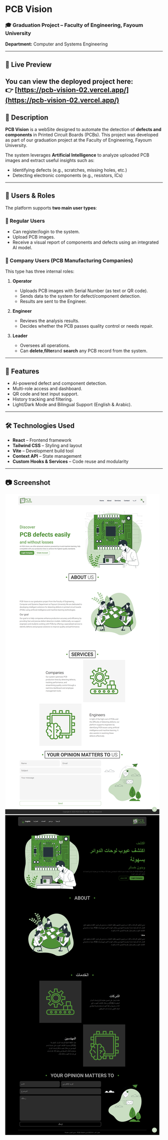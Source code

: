 # PCB Vision

### 🎓 Graduation Project – Faculty of Engineering, Fayoum University  
**Department:** Computer and Systems Engineering

---
## 🔗 Live Preview

You can view the deployed project here:  
👉 [https://pcb-vision-02.vercel.app/](https://pcb-vision-02.vercel.app/)
---
## 📌 Description

**PCB Vision** is a webSite designed to automate the detection of **defects and components** in Printed Circuit Boards (PCBs). This project was developed as part of our graduation project at the Faculty of Engineering, Fayoum University.

The system leverages **Artificial Intelligence** to analyze uploaded PCB images and extract useful insights such as:
- Identifying defects (e.g., scratches, missing holes, etc.)
- Detecting electronic components (e.g., resistors, ICs)

---

## 👥 Users & Roles

The platform supports **two main user types**:

### 🔸 Regular Users
- Can register/login to the system.
- Upload PCB images.
- Receive a visual report of components and defects using an integrated AI model.

### 🔸 Company Users (PCB Manufacturing Companies)

This type has three internal roles:

1. **Operator**
   - Uploads PCB images with Serial Number (as text or QR code).
   - Sends data to the system for defect/component detection.
   - Results are sent to the Engineer.

2. **Engineer**
   - Reviews the analysis results.
   - Decides whether the PCB passes quality control or needs repair.

3. **Leader**
   - Oversees all operations.
   - Can **delete**,**filter**and **search** any PCB record from the system.

---

## 🚀 Features

- AI-powered defect and component detection.
- Multi-role access and dashboard.
- QR code and text input support.
- History tracking and filtering.
- Light/Dark Mode and Bilingual Support (English & Arabic).

---

## 🛠️ Technologies Used

- **React** – Frontend framework  
- **Tailwind CSS** – Styling and layout  
- **Vite** – Development build tool  
- **Context API** – State management  
- **Custom Hooks & Services** – Code reuse and modularity

---

## 📷 Screenshot



![PCB Vision Screenshot](./src/assets/landing%20page%20light.png)
![PCB Vision Screenshot](./src/assets/landing%20page%20dark.png)


